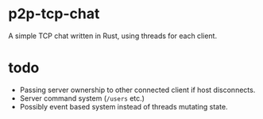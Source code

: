 # p2p-tcp-chat
A simple TCP chat written in Rust, using threads for each client.

# todo
 * Passing server ownership to other connected client if host disconnects.
 * Server command system (`/users` etc.)
 * Possibly event based system instead of threads mutating state.
